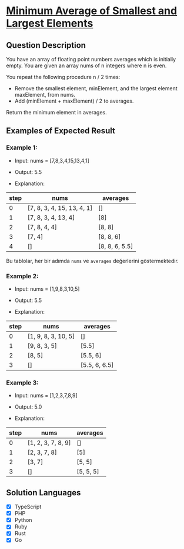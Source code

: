 # [Minimum Average of Smallest and Largest Elements](https://leetcode.com/problems/minimum-average-of-smallest-and-largest-elements/description/)

## Question Description

You have an array of floating point numbers averages which is initially empty. You are given an array nums of n integers where n is even.

You repeat the following procedure n / 2 times:

- Remove the smallest element, minElement, and the largest element maxElement, from nums.
- Add (minElement + maxElement) / 2 to averages.

Return the minimum element in averages.

## Examples of Expected Result

### Example 1:

- Input: nums = [7,8,3,4,15,13,4,1]

- Output: 5.5

- Explanation:

| step | nums                       | averages       |
| ---- | -------------------------- | -------------- |
| 0    | [7, 8, 3, 4, 15, 13, 4, 1] | []             |
| 1    | [7, 8, 3, 4, 13, 4]        | [8]            |
| 2    | [7, 8, 4, 4]               | [8, 8]         |
| 3    | [7, 4]                     | [8, 8, 6]      |
| 4    | []                         | [8, 8, 6, 5.5] |

Bu tablolar, her bir adımda `nums` ve `averages` değerlerini göstermektedir.

### Example 2:

- Input: nums = [1,9,8,3,10,5]

- Output: 5.5

- Explanation:

| step | nums                | averages      |
| ---- | ------------------- | ------------- |
| 0    | [1, 9, 8, 3, 10, 5] | []            |
| 1    | [9, 8, 3, 5]        | [5.5]         |
| 2    | [8, 5]              | [5.5, 6]      |
| 3    | []                  | [5.5, 6, 6.5] |

### Example 3:

- Input: nums = [1,2,3,7,8,9]

- Output: 5.0

- Explanation:

| step | nums               | averages  |
| ---- | ------------------ | --------- |
| 0    | [1, 2, 3, 7, 8, 9] | []        |
| 1    | [2, 3, 7, 8]       | [5]       |
| 2    | [3, 7]             | [5, 5]    |
| 3    | []                 | [5, 5, 5] |

## Solution Languages

- [x] TypeScript
- [x] PHP
- [x] Python
- [x] Ruby
- [x] Rust
- [x] Go
